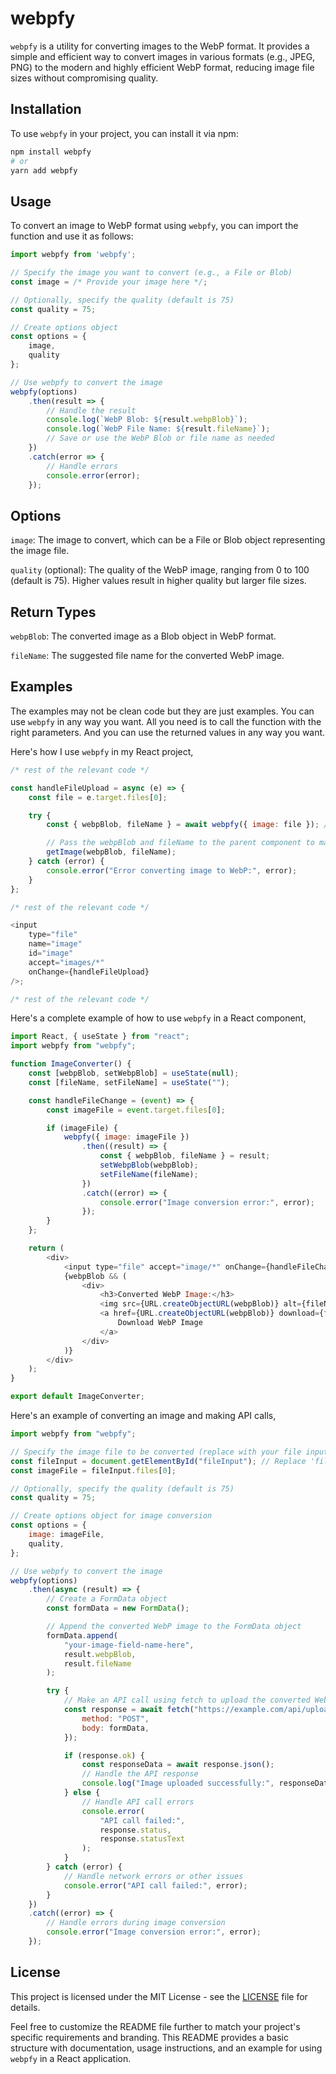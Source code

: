 # webpfy

`webpfy` is a utility for converting images to the WebP format. It provides a simple and efficient way to convert images in various formats (e.g., JPEG, PNG) to the modern and highly efficient WebP format, reducing image file sizes without compromising quality.

## Installation

To use `webpfy` in your project, you can install it via npm:

```bash
npm install webpfy
# or
yarn add webpfy
```

## Usage

To convert an image to WebP format using `webpfy`, you can import the function and use it as follows:

```js
import webpfy from 'webpfy';

// Specify the image you want to convert (e.g., a File or Blob)
const image = /* Provide your image here */;

// Optionally, specify the quality (default is 75)
const quality = 75;

// Create options object
const options = {
	image,
	quality
};

// Use webpfy to convert the image
webpfy(options)
	.then(result => {
		// Handle the result
		console.log(`WebP Blob: ${result.webpBlob}`);
		console.log(`WebP File Name: ${result.fileName}`);
		// Save or use the WebP Blob or file name as needed
	})
	.catch(error => {
		// Handle errors
		console.error(error);
	});
```

## Options

`image`: The image to convert, which can be a File or Blob object representing the image file.

`quality` (optional): The quality of the WebP image, ranging from 0 to 100 (default is 75). Higher values result in higher quality but larger file sizes.

## Return Types

`webpBlob`: The converted image as a Blob object in WebP format.

`fileName`: The suggested file name for the converted WebP image.

## Examples

The examples may not be clean code but they are just examples. You can use `webpfy` in any way you want. All you need is to call the function with the right parameters. And you can use the returned values in any way you want.

Here's how I use `webpfy` in my React project,

```js
/* rest of the relevant code */

const handleFileUpload = async (e) => {
    const file = e.target.files[0];

    try {
        const { webpBlob, fileName } = await webpfy({ image: file }); // keeping the quality default

        // Pass the webpBlob and fileName to the parent component to make API calls
        getImage(webpBlob, fileName);
    } catch (error) {
        console.error("Error converting image to WebP:", error);
    }
};

/* rest of the relevant code */

<input
    type="file"
    name="image"
    id="image"
    accept="images/*"
    onChange={handleFileUpload}
/>;

/* rest of the relevant code */
```

Here's a complete example of how to use `webpfy` in a React component,

```js
import React, { useState } from "react";
import webpfy from "webpfy";

function ImageConverter() {
    const [webpBlob, setWebpBlob] = useState(null);
    const [fileName, setFileName] = useState("");

    const handleFileChange = (event) => {
        const imageFile = event.target.files[0];

        if (imageFile) {
            webpfy({ image: imageFile })
                .then((result) => {
                    const { webpBlob, fileName } = result;
                    setWebpBlob(webpBlob);
                    setFileName(fileName);
                })
                .catch((error) => {
                    console.error("Image conversion error:", error);
                });
        }
    };

    return (
        <div>
            <input type="file" accept="image/*" onChange={handleFileChange} />
            {webpBlob && (
                <div>
                    <h3>Converted WebP Image:</h3>
                    <img src={URL.createObjectURL(webpBlob)} alt={fileName} />
                    <a href={URL.createObjectURL(webpBlob)} download={fileName}>
                        Download WebP Image
                    </a>
                </div>
            )}
        </div>
    );
}

export default ImageConverter;
```

Here's an example of converting an image and making API calls,

```js
import webpfy from "webpfy";

// Specify the image file to be converted (replace with your file input)
const fileInput = document.getElementById("fileInput"); // Replace 'fileInput' with your HTML input ID
const imageFile = fileInput.files[0];

// Optionally, specify the quality (default is 75)
const quality = 75;

// Create options object for image conversion
const options = {
    image: imageFile,
    quality,
};

// Use webpfy to convert the image
webpfy(options)
    .then(async (result) => {
        // Create a FormData object
        const formData = new FormData();

        // Append the converted WebP image to the FormData object
        formData.append(
            "your-image-field-name-here",
            result.webpBlob,
            result.fileName
        );

        try {
            // Make an API call using fetch to upload the converted WebP image
            const response = await fetch("https://example.com/api/upload", {
                method: "POST",
                body: formData,
            });

            if (response.ok) {
                const responseData = await response.json();
                // Handle the API response
                console.log("Image uploaded successfully:", responseData);
            } else {
                // Handle API call errors
                console.error(
                    "API call failed:",
                    response.status,
                    response.statusText
                );
            }
        } catch (error) {
            // Handle network errors or other issues
            console.error("API call failed:", error);
        }
    })
    .catch((error) => {
        // Handle errors during image conversion
        console.error("Image conversion error:", error);
    });
```

## License

This project is licensed under the MIT License - see the [LICENSE](https://github.com/IamLizu/webpfy/blob/main/LICENSE) file for details.

Feel free to customize the README file further to match your project's specific requirements and branding. This README provides a basic structure with documentation, usage instructions, and an example for using `webpfy` in a React application.
